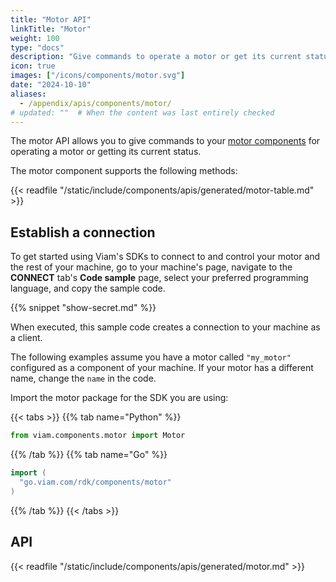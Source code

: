 ```yaml
---
title: "Motor API"
linkTitle: "Motor"
weight: 100
type: "docs"
description: "Give commands to operate a motor or get its current status."
icon: true
images: ["/icons/components/motor.svg"]
date: "2024-10-10"
aliases:
  - /appendix/apis/components/motor/
# updated: ""  # When the content was last entirely checked
---
```


The motor API allows you to give commands to your [motor components](/operate/reference/components/motor/) for operating a motor or getting its current status.

The motor component supports the following methods:

{{< readfile "/static/include/components/apis/generated/motor-table.md" >}}

## Establish a connection

To get started using Viam's SDKs to connect to and control your motor and the rest of your machine, go to your machine's page, navigate to the **CONNECT** tab's **Code sample** page, select your preferred programming language, and copy the sample code.

{{% snippet "show-secret.md" %}}

When executed, this sample code creates a connection to your machine as a client.

The following examples assume you have a motor called `"my_motor"` configured as a component of your machine.
If your motor has a different name, change the `name` in the code.

Import the motor package for the SDK you are using:

{{< tabs >}}
{{% tab name="Python" %}}

```python
from viam.components.motor import Motor
```

{{% /tab %}}
{{% tab name="Go" %}}

```go
import (
  "go.viam.com/rdk/components/motor"
)
```

{{% /tab %}}
{{< /tabs >}}

## API

{{< readfile "/static/include/components/apis/generated/motor.md" >}}
